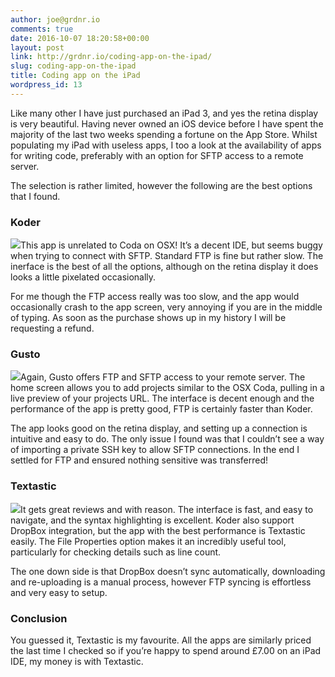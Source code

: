 ```yaml
---
author: joe@grdnr.io
comments: true
date: 2016-10-07 18:20:58+00:00
layout: post
link: http://grdnr.io/coding-app-on-the-ipad/
slug: coding-app-on-the-ipad
title: Coding app on the iPad
wordpress_id: 13
---
```


Like many other I have just purchased an iPad 3, and yes the retina display is very beautiful. Having never owned an iOS device before I have spent the majority of the last two weeks spending a fortune on the App Store. Whilst populating my iPad with useless apps, I too a look at the availability of apps for writing code, preferably with an option for SFTP access to a remote server.




The selection is rather limited, however the following are the best options that I found.





### Koder





[![](http://images.grdnr.io/2012/04/mzl.ymnmlitc.jpg)](http://itunes.apple.com/us/app/koder/id439271237?mt=8&ls=1)This app is unrelated to Coda on OSX! It’s a decent IDE, but seems buggy when trying to connect with SFTP. Standard FTP is fine but rather slow. The inerface is the best of all the options, although on the retina display it does looks a little pixelated occasionally.





For me though the FTP access really was too slow, and the app would occasionally crash to the app screen, very annoying if you are in the middle of typing. As soon as the purchase shows up in my history I will be requesting a refund.





### Gusto





[![](http://images.grdnr.io/2012/04/mzl.inwnsqby.jpg)](http://itunes.apple.com/gb/app/gusto-code-editor-ftp-client/id364906873?mt=8)Again, Gusto offers FTP and SFTP access to your remote server. The home screen allows you to add projects similar to the OSX Coda, pulling in a live preview of your projects URL. The interface is decent enough and the performance of the app is pretty good, FTP is certainly faster than Koder.





The app looks good on the retina display, and setting up a connection is intuitive and easy to do. The only issue I found was that I couldn’t see a way of importing a private SSH key to allow SFTP connections. In the end I settled for FTP and ensured nothing sensitive was transferred!





### Textastic





[![](http://images.grdnr.io/2012/04/mzl.belozhze.jpg)](http://itunes.apple.com/gb/app/id383577124?mt=8)It gets great reviews and with reason. The interface is fast, and easy to navigate, and the syntax highlighting is excellent. Koder also support DropBox integration, but the app with the best performance is Textastic easily. The File Properties option makes it an incredibly useful tool, particularly for checking details such as line count.





The one down side is that DropBox doesn’t sync automatically, downloading and re-uploading is a manual process, however FTP syncing is effortless and very easy to setup.





### Conclusion





You guessed it, Textastic is my favourite. All the apps are similarly priced the last time I checked so if you’re happy to spend around £7.00 on an iPad IDE, my money is with Textastic.
